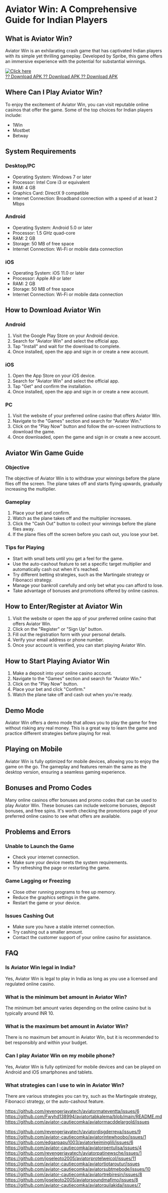 # Aviator Win: A Comprehensive Guide for Indian Players

## What is Aviator Win?

Aviator Win is an exhilarating crash game that has captivated Indian
players with its simple yet thrilling gameplay. Developed by Spribe,
this game offers an immersive experience with the potential for
substantial winnings.

[![Click
here](https://readscoops.com/wp-content/uploads/2023/03/Readscoop-aviator-1-1.jpg)](https://traff.sbs/deff)\
[?? Download APK ?? Download APK ?? Download
APK](https://traff.sbs/deff)

## Where Can I Play Aviator Win?

To enjoy the excitement of Aviator Win, you can visit reputable online
casinos that offer the game. Some of the top choices for Indian players
include:

-   1Win
-   Mostbet
-   Betway

## System Requirements

### Desktop/PC

-   Operating System: Windows 7 or later
-   Processor: Intel Core i3 or equivalent
-   RAM: 4 GB
-   Graphics Card: DirectX 9 compatible
-   Internet Connection: Broadband connection with a speed of at least 2
    Mbps

### Android

-   Operating System: Android 5.0 or later
-   Processor: 1.5 GHz quad-core
-   RAM: 2 GB
-   Storage: 50 MB of free space
-   Internet Connection: Wi-Fi or mobile data connection

### iOS

-   Operating System: iOS 11.0 or later
-   Processor: Apple A9 or later
-   RAM: 2 GB
-   Storage: 50 MB of free space
-   Internet Connection: Wi-Fi or mobile data connection

## How to Download Aviator Win

### Android

1.  Visit the Google Play Store on your Android device.
2.  Search for "Aviator Win" and select the official app.
3.  Tap "Install" and wait for the download to complete.
4.  Once installed, open the app and sign in or create a new account.

### iOS

1.  Open the App Store on your iOS device.
2.  Search for "Aviator Win" and select the official app.
3.  Tap "Get" and confirm the installation.
4.  Once installed, open the app and sign in or create a new account.

### PC

1.  Visit the website of your preferred online casino that offers
    Aviator Win.
2.  Navigate to the "Games" section and search for "Aviator
    Win."
3.  Click on the "Play Now" button and follow the on-screen
    instructions to download the game.
4.  Once downloaded, open the game and sign in or create a new account.

## Aviator Win Game Guide

### Objective

The objective of Aviator Win is to withdraw your winnings before the
plane flies off the screen. The plane takes off and starts flying
upwards, gradually increasing the multiplier.

### Gameplay

1.  Place your bet and confirm.
2.  Watch as the plane takes off and the multiplier increases.
3.  Click the "Cash Out" button to collect your winnings before
    the plane flies away.
4.  If the plane flies off the screen before you cash out, you lose your
    bet.

### Tips for Playing

-   Start with small bets until you get a feel for the game.
-   Use the auto-cashout feature to set a specific target multiplier and
    automatically cash out when it\'s reached.
-   Try different betting strategies, such as the Martingale strategy or
    Fibonacci strategy.
-   Manage your bankroll carefully and only bet what you can afford to
    lose.
-   Take advantage of bonuses and promotions offered by online casinos.

## How to Enter/Register at Aviator Win

1.  Visit the website or open the app of your preferred online casino
    that offers Aviator Win.
2.  Click on the "Register" or "Sign Up" button.
3.  Fill out the registration form with your personal details.
4.  Verify your email address or phone number.
5.  Once your account is verified, you can start playing Aviator Win.

## How to Start Playing Aviator Win

1.  Make a deposit into your online casino account.
2.  Navigate to the "Games" section and search for "Aviator
    Win."
3.  Click on the "Play Now" button.
4.  Place your bet and click "Confirm."
5.  Watch the plane take off and cash out when you\'re ready.

## Demo Mode

Aviator Win offers a demo mode that allows you to play the game for free
without risking any real money. This is a great way to learn the game
and practice different strategies before playing for real.

## Playing on Mobile

Aviator Win is fully optimized for mobile devices, allowing you to enjoy
the game on the go. The gameplay and features remain the same as the
desktop version, ensuring a seamless gaming experience.

## Bonuses and Promo Codes

Many online casinos offer bonuses and promo codes that can be used to
play Aviator Win. These bonuses can include welcome bonuses, deposit
bonuses, and free spins. It\'s worth checking the promotions page of
your preferred online casino to see what offers are available.

## Problems and Errors

### Unable to Launch the Game

-   Check your internet connection.
-   Make sure your device meets the system requirements.
-   Try refreshing the page or restarting the game.

### Game Lagging or Freezing

-   Close other running programs to free up memory.
-   Reduce the graphics settings in the game.
-   Restart the game or your device.

### Issues Cashing Out

-   Make sure you have a stable internet connection.
-   Try cashing out a smaller amount.
-   Contact the customer support of your online casino for assistance.

## FAQ

### Is Aviator Win legal in India?

Yes, Aviator Win is legal to play in India as long as you use a licensed
and regulated online casino.

### What is the minimum bet amount in Aviator Win?

The minimum bet amount varies depending on the online casino but is
typically around INR 10.

### What is the maximum bet amount in Aviator Win?

There is no maximum bet amount in Aviator Win, but it is recommended to
bet responsibly and within your budget.

### Can I play Aviator Win on my mobile phone?

Yes, Aviator Win is fully optimized for mobile devices and can be played
on Android and iOS smartphones and tablets.

### What strategies can I use to win in Aviator Win?

There are various strategies you can try, such as the Martingale
strategy, Fibonacci strategy, or the auto-cashout feature.

https://github.com/revengerjavatech/aviatormateventta/issues/6
https://github.com/Fwyhd138994/aviatortabkalema/blob/main/README.md
https://github.com/aviator-cautiecomka/aviatormacddelargold/issues

https://github.com/revengerjavatech/aviatordisgderreva/issues/9
https://github.com/aviator-cautiecomka/aviatorintewhoobo/issues/1
https://github.com/edgarpapu1003/aviatorkeiminglili/issues/6
https://github.com/aviator-cautiecomka/aviatorpentulisa/issues/4
https://github.com/revengerjavatech/aviatorpatinewsche/issues/1
https://github.com/joseleoto2005/aviatorprotelweicol/issues/11
https://github.com/aviator-cautiecomka/aviatortiotaroutur/issues
https://github.com/aviator-cautiecomka/aviatorsubtmebode/issues/10
https://github.com/aviator-cautiecomka/aviatortrebiresin/issues/8
https://github.com/joseleoto2005/aviatorsoundmafimo/issues/8
https://github.com/aviator-cautiecomka/aviatorquilakida/issues/7

